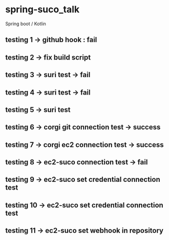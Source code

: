 # spring-suco_talk
Spring boot / Kotlin 

## testing 1 -> github hook : fail

## testing 2 -> fix build script

## testing 3 -> suri test -> fail

## testing 4 -> suri test -> fail

## testing 5 -> suri test

## testing 6 -> corgi git connection test -> success

## testing 7 -> corgi ec2 connection test -> success

## testing 8 -> ec2-suco connection test -> fail

## testing 9 -> ec2-suco set credential connection test

## testing 10 -> ec2-suco set credential connection test

## testing 11 -> ec2-suco set webhook in repository 
